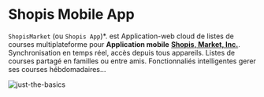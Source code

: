 # Shopis Mobile App
`ShopisMarket` (ou `Shopis App`)*. est Application-web cloud de listes de courses multiplateforme pour **Application mobile** **[Shopis, Market, Inc.](https://shopisapp.netlify.app/)**. Synchronisation en temps réel, accès depuis tous appareils. Listes de courses partagé en familles ou entre amis. Fonctionnaliés intelligentes gerer ses courses hébdomadaires...

![just-the-basics](https://github.com/ShopisMarket/Shopisassets/blob/main/images/minimalistic-smartphone-screen.png?raw=true)
